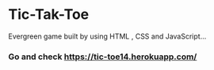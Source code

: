 # Tic-Tak-Toe



Evergreen game built by using HTML , CSS and JavaScript...

### Go and check https://tic-toe14.herokuapp.com/


